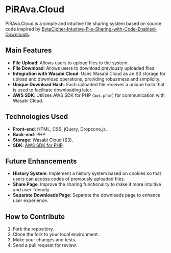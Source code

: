 # PiRAva.Cloud

PiRAva.Cloud is a simple and intuitive file sharing system based on source code inspired by [ByteCipher-Intuitive-File-Sharing-with-Code-Enabled-Downloads](https://github.com/GRTalb/ByteCipher-Intuitive-File-Sharing-with-Code-Enabled-Downloads).

## Main Features

- **File Upload**: Allows users to upload files to the system.
- **File Download**: Allows users to download previously uploaded files.
- **Integration with Wasabi Cloud**: Uses Wasabi Cloud as an S3 storage for upload and download operations, providing robustness and simplicity.
- **Unique Download Hash**: Each uploaded file receives a unique hash that is used to facilitate downloading later.
- **AWS SDK**: Utilizes AWS SDK for PHP (`aws.phar`) for communication with Wasabi Cloud.

## Technologies Used

- **Front-end**: HTML, CSS, jQuery, Dropzone.js.
- **Back-end**: PHP.
- **Storage**: Wasabi Cloud (S3).
- **SDK**: [AWS SDK for PHP](https://docs.aws.amazon.com/aws-sdk-php/v3/download/aws.phar).

## Future Enhancements

- **History System**: Implement a history system based on cookies so that users can access codes of previously uploaded files.
- **Share Page**: Improve the sharing functionality to make it more intuitive and user-friendly.
- **Separate Downloads Page**: Separate the downloads page to enhance user experience.

## How to Contribute

1. Fork the repository.
2. Clone the fork to your local environment.
3. Make your changes and tests.
4. Send a pull request for review.
